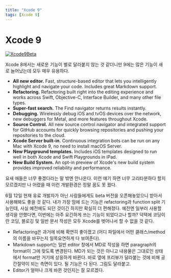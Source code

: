 ```yaml
---
title: "Xcode 9"
tags: [Xcode 9]
---
```

# Xcode 9

[![Xcode9Beta](https://img.shields.io/website-up-down-green-red/http/shields.io.svg?label=Xcode9Beta&style=plastic)](https://developer.apple.com/download/)

Xcode 8에서는 새로운 기능이 별로 달라붙지 않는 것 같더니만 9에는 많은 기능이 새로 늘어났는데 모두 매우 유용하다.

- **All new editor.** Fast, structure-based editor that lets you intelligently highlight and navigate your code. Includes great Markdown support.
- **Refactoring.** Refactoring built right into the editing experience and works across Swift, Objective-C, Interface Builder, and many other file types.
- **Super-fast search.** The Find navigator returns results instantly.
- **Debugging.** Wirelessly debug iOS and tvOS devices over the network, new debuggers for Metal, and more features throughout Xcode.
- **Source Control.** All new source control navigator and integrated support for GitHub accounts for quickly browsing repositories and pushing your repositories to the cloud.
- **Xcode Server built-in.** Continuous integration bots can be run on any Mac with Xcode 9, no need to install macOS Server.
- **New Playground templates.** Includes iOS templates designed to run well in both Xcode and Swift Playgrounds in iPad.
- **New Build System.** An opt-in preview of Xcode's new build system provides improved reliability and performance.

요새 애들은 너무 좋겠다라는 말 밖엔 안나온다. 이런 얘기 하면 너무 고리타분하다 할지 모르겠지만 나 어렸을 때 이런 개발환경은 정말 꿈도 못 꿨다.

6월 12일 현재 유료 개발자가 아닌 사람들에게도 beta 버전을 오픈해놓았으니 받아서 사용해봐도 좋을 것 같다. 내가 가장 맘에 드는 기능은 refactoring과 function split 기능인데, 사실 예전에도 되던 것이긴 하지만 확실히 더 편해졌다. 예전엔 일부러 사용할 생각을 안했다면, 이번에는 아주 요긴하게 쓰는 기능이 되었다고나 할까? 덕택에 코딩이란 코딩, 블로깅 및 일반 문서 작성은 모두 Xcode를 벗어나서 할 수 없을 것 같다.

- Refactoring은 과거에 비해 확연히 좋아졌고 (어디 파일에서 어떤 클래스/method의 이름을 바꾸는지 일목요연하게 다 보여준다).
- Markdown support는 일반 editor 창에서 MD로 작성을 하면 paragraph의 format이 그에 맞도록 변경된다. MD가 되는 것은 아니고 내용물은 그대로인 상태에서 format만 거기에 상응하게 바뀐다. 바로 옆에 프리뷰가 달라붙는 것에 비해 공간절약이 되는 측면이 있다. 될 기능은 다 된다. 그림도 달라붙고.
- Editor가 얼마나 크게 바뀐 것인지는 잘 모르겠다.


